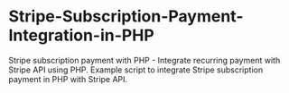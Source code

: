 # Stripe-Subscription-Payment-Integration-in-PHP
Stripe subscription payment with PHP - Integrate recurring payment with Stripe API using PHP. Example script to integrate Stripe subscription payment in PHP with Stripe API.
